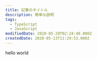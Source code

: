 ```yaml
---
title: 記事のタイトル
description: 簡単な説明
tags:
  - TypeScript
  - JavaScript
modifiedDate: 2020-05-29T02:24:49.000Z
createdDate: 2020-05-13T11:29:53.000Z
---
```


hello world
